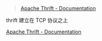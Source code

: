 > [Apache Thrift - Documentation](https://thrift.apache.org/docs/)
> 
thrift 建立在 TCP 协议之上

[Apache Thrift - Documentation](https://thrift.apache.org/docs/)
